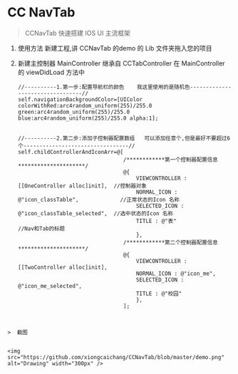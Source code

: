 # CC NavTab



> CCNavTab  快速搭建  IOS  UI  主流框架  

1. 使用方法
	新建工程,讲 CCNavTab 的demo  的 Lib  文件夹拖入您的项目
2. 新建主控制器  MainController  继承自 CCTabController
	在   MainController 的  viewDidLoad 方法中
	
	```objc
    //----------1.第一步:配置导航栏的颜色    我这里使用的是随机色---------------------------------//
    self.navigationBackgroundColor=[UIColor colorWithRed:arc4random_uniform(255)/255.0 green:arc4random_uniform(255)/255.0 blue:arc4random_uniform(255)/255.0 alpha:1];


    //----------2.第二步:添加子控制器配置数组   可以添加任意个,但是最好不要超过6个---------------------------------//
    self.childControllerAndIconArr=@[
                                     /************第一个控制器配置信息*********************/
                                     @{
                                         VIEWCONTROLLER : [[OneController alloc]init],  //控制器对象
                                         NORMAL_ICON : @"icon_classTable",             //正常状态的Icon 名称
                                         SELECTED_ICON : @"icon_classTable_selected",  //选中状态的Icon 名称
                                         TITLE : @"表"                                 //Nav和Tab的标题
                                         },
                                     /************第二个控制器配置信息*********************/
                                     @{
                                         VIEWCONTROLLER : [[TwoController alloc]init],
                                         NORMAL_ICON : @"icon_me",
                                         SELECTED_ICON : @"icon_me_selected",
                                         TITLE : @"校园"
                                         },
                                     ];
```


>  截图


<img src="https://github.com/xiongcaichang/CCNavTab/blob/master/demo.png" alt="Drawing" width="300px" />

